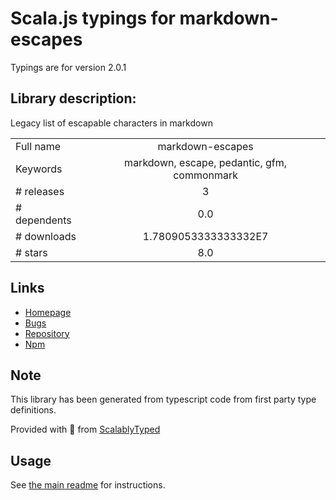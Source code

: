 
# Scala.js typings for markdown-escapes

Typings are for version 2.0.1

## Library description:
Legacy list of escapable characters in markdown

|                    |                 |
| ------------------ | :-------------: |
| Full name          | markdown-escapes |
| Keywords           | markdown, escape, pedantic, gfm, commonmark |
| # releases         | 3 |
| # dependents       | 0.0 |
| # downloads        | 1.7809053333333332E7 |
| # stars            | 8.0 |

## Links
- [Homepage](https://github.com/wooorm/markdown-escapes#readme)
- [Bugs](https://github.com/wooorm/markdown-escapes/issues)
- [Repository](https://github.com/wooorm/markdown-escapes)
- [Npm](https://www.npmjs.com/package/markdown-escapes)
    


## Note
This library has been generated from typescript code from first party type definitions.

Provided with :purple_heart: from [ScalablyTyped](https://github.com/oyvindberg/ScalablyTyped)

## Usage
See [the main readme](../../readme.md) for instructions.


